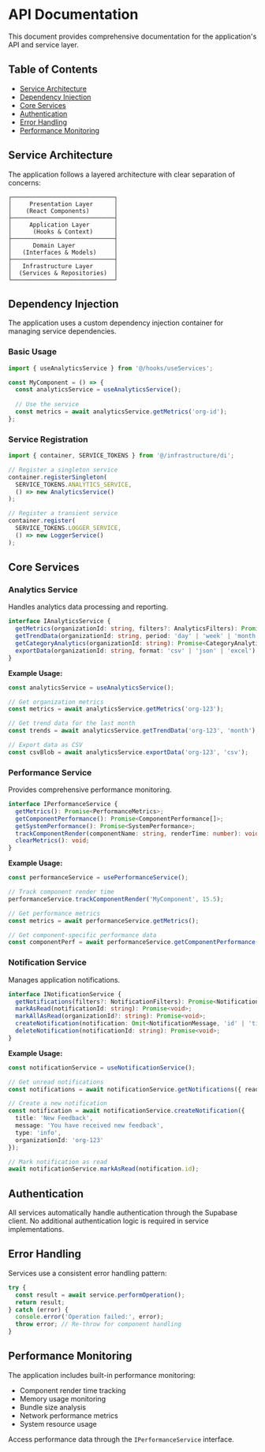 
# API Documentation

This document provides comprehensive documentation for the application's API and service layer.

## Table of Contents

- [Service Architecture](#service-architecture)
- [Dependency Injection](#dependency-injection)
- [Core Services](#core-services)
- [Authentication](#authentication)
- [Error Handling](#error-handling)
- [Performance Monitoring](#performance-monitoring)

## Service Architecture

The application follows a layered architecture with clear separation of concerns:

```
┌─────────────────────────────┐
│     Presentation Layer      │
│    (React Components)       │
├─────────────────────────────┤
│     Application Layer       │
│      (Hooks & Context)      │
├─────────────────────────────┤
│      Domain Layer           │
│   (Interfaces & Models)     │
├─────────────────────────────┤
│   Infrastructure Layer      │
│  (Services & Repositories)  │
└─────────────────────────────┘
```

## Dependency Injection

The application uses a custom dependency injection container for managing service dependencies.

### Basic Usage

```typescript
import { useAnalyticsService } from '@/hooks/useServices';

const MyComponent = () => {
  const analyticsService = useAnalyticsService();
  
  // Use the service
  const metrics = await analyticsService.getMetrics('org-id');
};
```

### Service Registration

```typescript
import { container, SERVICE_TOKENS } from '@/infrastructure/di';

// Register a singleton service
container.registerSingleton(
  SERVICE_TOKENS.ANALYTICS_SERVICE,
  () => new AnalyticsService()
);

// Register a transient service
container.register(
  SERVICE_TOKENS.LOGGER_SERVICE,
  () => new LoggerService()
);
```

## Core Services

### Analytics Service

Handles analytics data processing and reporting.

```typescript
interface IAnalyticsService {
  getMetrics(organizationId: string, filters?: AnalyticsFilters): Promise<AnalyticsMetrics>;
  getTrendData(organizationId: string, period: 'day' | 'week' | 'month'): Promise<TrendData[]>;
  getCategoryAnalytics(organizationId: string): Promise<CategoryAnalytics[]>;
  exportData(organizationId: string, format: 'csv' | 'json' | 'excel'): Promise<Blob>;
}
```

**Example Usage:**

```typescript
const analyticsService = useAnalyticsService();

// Get organization metrics
const metrics = await analyticsService.getMetrics('org-123');

// Get trend data for the last month
const trends = await analyticsService.getTrendData('org-123', 'month');

// Export data as CSV
const csvBlob = await analyticsService.exportData('org-123', 'csv');
```

### Performance Service

Provides comprehensive performance monitoring.

```typescript
interface IPerformanceService {
  getMetrics(): Promise<PerformanceMetrics>;
  getComponentPerformance(): Promise<ComponentPerformance[]>;
  getSystemPerformance(): Promise<SystemPerformance>;
  trackComponentRender(componentName: string, renderTime: number): void;
  clearMetrics(): void;
}
```

**Example Usage:**

```typescript
const performanceService = usePerformanceService();

// Track component render time
performanceService.trackComponentRender('MyComponent', 15.5);

// Get performance metrics
const metrics = await performanceService.getMetrics();

// Get component-specific performance data
const componentPerf = await performanceService.getComponentPerformance();
```

### Notification Service

Manages application notifications.

```typescript
interface INotificationService {
  getNotifications(filters?: NotificationFilters): Promise<NotificationMessage[]>;
  markAsRead(notificationId: string): Promise<void>;
  markAllAsRead(organizationId?: string): Promise<void>;
  createNotification(notification: Omit<NotificationMessage, 'id' | 'timestamp' | 'read'>): Promise<NotificationMessage>;
  deleteNotification(notificationId: string): Promise<void>;
}
```

**Example Usage:**

```typescript
const notificationService = useNotificationService();

// Get unread notifications
const notifications = await notificationService.getNotifications({ read: false });

// Create a new notification
const notification = await notificationService.createNotification({
  title: 'New Feedback',
  message: 'You have received new feedback',
  type: 'info',
  organizationId: 'org-123'
});

// Mark notification as read
await notificationService.markAsRead(notification.id);
```

## Authentication

All services automatically handle authentication through the Supabase client. No additional authentication logic is required in service implementations.

## Error Handling

Services use a consistent error handling pattern:

```typescript
try {
  const result = await service.performOperation();
  return result;
} catch (error) {
  console.error('Operation failed:', error);
  throw error; // Re-throw for component handling
}
```

## Performance Monitoring

The application includes built-in performance monitoring:

- Component render time tracking
- Memory usage monitoring
- Bundle size analysis
- Network performance metrics
- System resource usage

Access performance data through the `IPerformanceService` interface.
